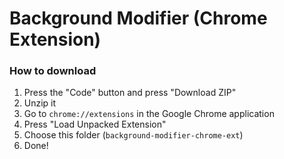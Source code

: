 # Background Modifier (Chrome Extension)

### How to download

1. Press the "Code" button and press "Download ZIP"
2. Unzip it
3. Go to `chrome://extensions` in the Google Chrome application
4. Press "Load Unpacked Extension"
5. Choose this folder (`background-modifier-chrome-ext`)
6. Done!
